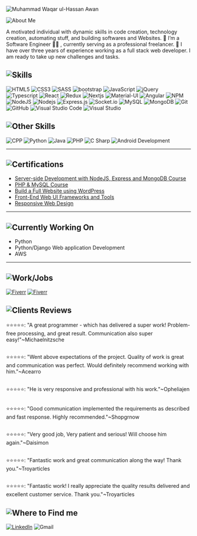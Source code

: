 <!-- <h1 align="center">Welcome 👋,</h1> -->

![Muhammad Waqar ul-Hassan Awan](https://media-exp1.licdn.com/dms/image/C4E16AQFEyTgYnxLZjA/profile-displaybackgroundimage-shrink_350_1400/0/1623781740017?e=1658966400&v=beta&t=XmpTguYqL5lX1zO0g1cCJpmysMml0hEXuRiGX-ZrhH0)

<img src="https://img.shields.io/badge/🧑 about Me-black.svg?&style=for-the-badge&logo=NuxtJS&logoColor=white" alt="About Me" />

A motivated individual with dynamic skills in code creation, technology creation, automating stuff, and building softwares and Websites.
🔭 I’m a Software Engineer 👨‍💻 , currently serving as a professional freelancer. 🤝
I have over three years of experience working as a full stack web developer. I am ready to take up new challenges and tasks.

## <img src="https://img.shields.io/badge/ 🤹 Main%20Skills-black.svg?&style=for-the-badge&logo=Skills&logoColor=white" alt="Skills" />

<div>
<img src="https://img.shields.io/badge/html5%20-%23E34F26.svg?&style=for-the-badge&logo=html5&logoColor=white" alt="HTML5" /> <img src="https://img.shields.io/badge/css3%20-%231572B6.svg?&style=for-the-badge&logo=css3&logoColor=white" alt="CSS3" /> <img src="https://img.shields.io/badge/SASS%20-hotpink.svg?&style=for-the-badge&logo=SASS&logoColor=white" alt="SASS" />
<img src="https://img.shields.io/badge/-Bootstrap-7952B3?style=for-the-badge&logo=bootstrap&logoColor=white" alt="bootstrap" /> <img src="https://img.shields.io/badge/javascript-%23323330.svg?style=for-the-badge&logo=javascript&logoColor=%23F7DF1E" alt="JavaScript" /> <img src="https://img.shields.io/badge/jQuery-0769AD.svg?&style=for-the-badge&logo=jquery&logoColor=white" alt="jQuery" /> <img src="https://img.shields.io/badge/-Typescript-3178C6?style=for-the-badge&logo=typescript&logoColor=white" alt="Typescript" /> <img src="https://img.shields.io/badge/react-%2320232a.svg?style=for-the-badge&logo=react&logoColor=%2361DAFB" alt="React" /> <img src="https://img.shields.io/badge/-Redux-764ABC?style=for-the-badge&logo=redux&logoColor=white" alt="Redux" /> <img src="https://img.shields.io/badge/-Nextjs-000000?style=for-the-badge&logo=next.js&logoColor=white" alt="Nextjs" /> <img src="https://img.shields.io/badge/-Material%20UI-0081CB?style=for-the-badge&logo=material-ui&logoColor=white" alt="Material-UI" /> <img src="https://img.shields.io/badge/-Angular-DD0031?style=for-the-badge&logo=angular&logoColor=white" alt="Angular" /> <img src= "https://img.shields.io/badge/NPM-%23000000.svg?style=for-the-badge&logo=npm&logoColor=white" alt= "NPM" /> <img src="https://img.shields.io/badge/node.js-%2343853D.svg?&style=for-the-badge&logo=node.js&logoColor=white" alt="NodeJS" /> <img src="https://img.shields.io/badge/.NET%20MVC-512BD4.svg?&style=for-the-badge&logo=.net&logoColor=white" alt="Nodejs" /> <img src="https://img.shields.io/badge/express.js-%23404d59.svg?style=for-the-badge&logo=express&logoColor=%2361DAFB" alt="Express.js" /> <img src="https://img.shields.io/badge/Socket.io-010101.svg?&style=for-the-badge&logo=socket.io&logoColor=white" alt="Socket.io" /> <img src="https://img.shields.io/badge/mysql-%2300f.svg?&style=for-the-badge&logo=mysql&logoColor=white" alt="MySQL" /> <img src ="https://img.shields.io/badge/MongoDB-%234ea94b.svg?&style=for-the-badge&logo=mongodb&logoColor=white" alt="MongoDB" /> <img src="https://img.shields.io/badge/git%20-%23F05033.svg?&style=for-the-badge&logo=git&logoColor=white" alt="Git" /> <img src="https://img.shields.io/badge/github-%23121011.svg?&style=for-the-badge&logo=github&logoColor=white" alt="GitHub" /> <img src="https://img.shields.io/badge/VisualStudioCode-0078d7.svg?&style=for-the-badge&logo=visual-studio-code&logoColor=white" alt="Visual Studio Code" /> <img src="https://img.shields.io/badge/VisualStudio-5C2D91.svg?&style=for-the-badge&logo=visual-studio&logoColor=white" alt="Visual Studio" />

## <img src="https://img.shields.io/badge/ 🤹 Other%20Skills-black.svg?&style=for-the-badge&logo=Skills&logoColor=white" alt="Other Skills" />

<img src="https://img.shields.io/badge/C++-00599C.svg?&style=for-the-badge&logo=cplusplus&logoColor=white" alt="CPP" />
<img src="https://img.shields.io/badge/Python-3776AB.svg?&style=for-the-badge&logo=python&logoColor=white" alt="Python" />
<img src="https://img.shields.io/badge/Java-007396.svg?&style=for-the-badge&logo=java&logoColor=white" alt="Java" />
<img src="https://img.shields.io/badge/PHP-777BB4.svg?&style=for-the-badge&logo=php&logoColor=white" alt="PHP" />
<img src="https://img.shields.io/badge/C%20Sharp-239120.svg?&style=for-the-badge&logo=c-sharp&logoColor=white" alt="C Sharp" />
<img src="https://img.shields.io/badge/Android%20Development-3DDC84.svg?&style=for-the-badge&logo=android&logoColor=white" alt="Android Development" />
</div>

---

## <img src="https://img.shields.io/badge/📜 certifications-black.svg?&style=for-the-badge&logo=NuxtJS&logoColor=white" alt="Certifications" />

- [Server-side Development with NodeJS, Express and MongoDB Course](https://coursera.org/share/cd714b88a8da705c18766814fa9e35c4)
- [PHP & MySQL Course](https://www.udemy.com/certificate/UC-d73bc9e7-d115-4a41-b93d-d038f6e262a8/)
- [Build a Full Website using WordPress](https://www.coursera.org/account/accomplishments/verify/AUPCHTSBZMDV?utm_source=link&utm_medium=certificate&utm_content=cert_image&utm_campaign=sharing_cta&utm_product=project)
- [Front-End Web UI Frameworks and Tools](https://www.coursera.org/account/accomplishments/verify/JR37TPT62MWA?utm_source=link&utm_medium=certificate&utm_content=cert_image&utm_campaign=sharing_cta&utm_product=course)
- [Responsive Web Design](https://www.freecodecamp.org/certification/fcc7cb16615-acc1-4b42-88fe-d112ec086bb3/responsive-web-design)

---

<!-- ## <img src="https://img.shields.io/badge/🏆 awards-black.svg?&style=for-the-badge&logo=NuxtJS&logoColor=white" alt="Aawards" />
-->

## <img src="https://img.shields.io/badge/💼 currently working on-black.svg?&style=for-the-badge&logo=NuxtJS&logoColor=white" alt="Currently Working On" />

- Python
- Python/Django Web application Development
- AWS

---

## <img src="https://img.shields.io/badge/⚙️ Work/Jobs-black.svg?&style=for-the-badge&logo=NuxtJS&logoColor=white" alt="Work/Jobs" />

[<img src="https://img.shields.io/badge/fiverr-1DBF73?style=for-the-badge&logo=fiverr&logoColor=white" alt="Fiverr" />](https://www.fiverr.com/devcrew_)
[<img src="https://img.shields.io/badge/fiverr-1DBF73?style=for-the-badge&logo=fiverr&logoColor=white" alt="Fiverr" />](https://www.fiverr.com/webappdev01)

## <img src="https://img.shields.io/badge/⭐ Clients%20Reviews-black.svg?&style=for-the-badge&logo=NuxtJS&logoColor=white" alt="Clients Reviews" />

⭐⭐⭐⭐⭐: "A great programmer - which has delivered a super work! Problem-free processing, and great result. Communication also super easy!"~Michaelnitzsche

##

⭐⭐⭐⭐⭐: "Went above expectations of the project. Quality of work is great and communication was perfect. Would definitely recommend working with him."~Acearro

##

⭐⭐⭐⭐⭐: "He is very responsive and professional with his work."~Opheliajen

##

⭐⭐⭐⭐⭐: "Good communication implemented the requirements as described and fast response. Highly recommended."~Shopgrnow

##

⭐⭐⭐⭐⭐: "Very good job, Very patient and serious! Will choose him again."~Daisimon

##

⭐⭐⭐⭐⭐: "Fantastic work and great communication along the way! Thank you."~Troyarticles

##

⭐⭐⭐⭐⭐: "Fantastic work! I really appreciate the quality results delivered and excellent customer service. Thank you."~Troyarticles

## <img src="https://img.shields.io/badge/📫 where to find me-black.svg?&style=for-the-badge&logo=NuxtJS&logoColor=white" alt="Where to Find me" />

[<img src="https://img.shields.io/badge/linkedin-%230077B5.svg?&style=for-the-badge&logo=linkedin&logoColor=white" alt="LinkedIn" />](https://www.linkedin.com/in/waqarawan376/)
<img src="https://img.shields.io/badge/tr.awan.waqar@gmail.com-%EA4335.svg?&style=for-the-badge&logo=gmail&logoColor=white" alt="Gmail" />
